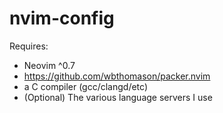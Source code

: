 # nvim-config

Requires:
- Neovim ^0.7
- https://github.com/wbthomason/packer.nvim
- a C compiler (gcc/clangd/etc)
- (Optional) The various language servers I use
